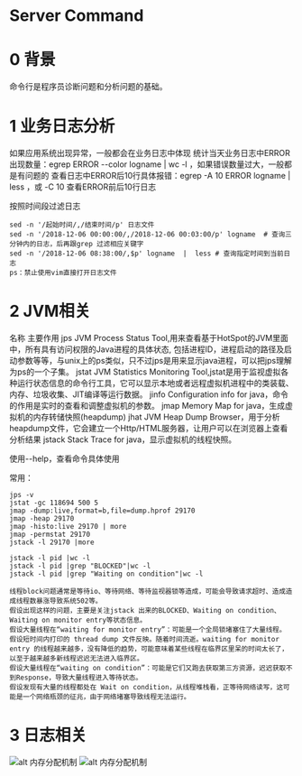 # Server Command


# 0 背景
命令行是程序员诊断问题和分析问题的基础。
# 1 业务日志分析
如果应用系统出现异常，一般都会在业务日志中体现
统计当天业务日志中ERROR出现数量：egrep ERROR --color logname | wc -l  ，如果错误数量过大，一般都是有问题的
查看日志中ERROR后10行具体报错：egrep -A 10 ERROR logname | less ，或 -C 10 查看ERROR前后10行日志

按照时间段过滤日志
```
sed -n '/起始时间/,/结束时间/p' 日志文件
sed -n '/2018-12-06 00:00:00/,/2018-12-06 00:03:00/p' logname  # 查询三分钟内的日志，后再跟grep 过滤相应关键字
sed -n '/2018-12-06 08:38:00/,$p' logname  |  less # 查询指定时间到当前日志
ps：禁止使用vim直接打开日志文件
```

# 2 JVM相关

名称	主要作用
jps	JVM Process Status Tool,用来查看基于HotSpot的JVM里面中，所有具有访问权限的Java进程的具体状态, 包括进程ID，进程启动的路径及启动参数等等，与unix上的ps类似，只不过jps是用来显示java进程，可以把jps理解为ps的一个子集。
jstat	JVM Statistics Monitoring Tool,jstat是用于监视虚拟各种运行状态信息的命令行工具，它可以显示本地或者远程虚拟机进程中的类装载、内存、垃圾收集、JIT编译等运行数据。
jinfo	Configuration info for java，命令的作用是实时的查看和调整虚拟机的参数。
jmap	Memory Map for java，生成虚拟机的内存转储快照(heapdump)
jhat	JVM Heap Dump Browser，用于分析heapdump文件，它会建立一个Http/HTML服务器，让用户可以在浏览器上查看分析结果
jstack	Stack Trace for java，显示虚拟机的线程快照。

使用--help，查看命令具体使用

常用：
```
jps -v
jstat -gc 118694 500 5 
jmap -dump:live,format=b,file=dump.hprof 29170
jmap -heap 29170
jmap -histo:live 29170 | more
jmap -permstat 29170
jstack -l 29170 |more
```

```
jstack -l pid |wc -l
jstack -l pid |grep "BLOCKED"|wc -l
jstack -l pid |grep "Waiting on condition"|wc -l

线程block问题通常是等待io、等待网络、等待监视器锁等造成，可能会导致请求超时、造成造成线程数暴涨导致系统502等。
假设出现这样的问题，主要是关注jstack 出来的BLOCKED、Waiting on condition、Waiting on monitor entry等状态信息。
假设大量线程在“waiting for monitor entry”：可能是一个全局锁堵塞住了大量线程。
假设短时间内打印的 thread dump 文件反映。随着时间流逝。waiting for monitor entry 的线程越来越多，没有降低的趋势，可能意味着某些线程在临界区里呆的时间太长了，以至于越来越多新线程迟迟无法进入临界区。
假设大量线程在“waiting on condition”：可能是它们又跑去获取第三方资源，迟迟获取不到Response，导致大量线程进入等待状态。
假设发现有大量的线程都处在 Wait on condition，从线程堆栈看，正等待网络读写，这可能是一个网络瓶颈的征兆，由于网络堵塞导致线程无法运行。
```

# 3 日志相关
 ![alt 内存分配机制](https://perday30kilo.github.io/command.png)
  ![alt 内存分配机制](https://perday30kilo.github.io/command2.png)
